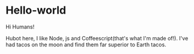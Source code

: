 # Hello-world

Hi Humans!

Hubot here, I like Node, js and Coffeescript(that's what I'm made of!).
I've had tacos on the moon and find them far superior to Earth tacos.
